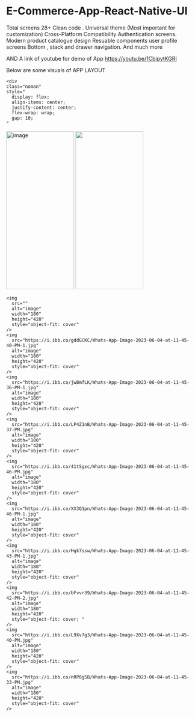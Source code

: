 # E-Commerce-App-React-Native-UI
Total screens 28+ Clean code . Universal theme (Most important for customization) Cross-Platform Compatibility  Authentication screens. Modern product catalogue design  Resuable components user profile screens  Bottom , stack and drawer navigation. And much more

 AND  A link of youtube  for demo of App
 https://youtu.be/1CbipytKGRI
 
 Below are some visuals of APP LAYOUT 
 
  
    <div
    class="noman"
    style="
      display: flex;
      align-items: center;
      justify-content: center;
      flex-wrap: wrap;
      gap: 10;
    "
  >
<img src="https://i.ibb.co/hy5QsLs/Whats-App-Image-2023-06-04-at-11-45-39-PM-3.jpg" alt="image"   width="180" height="420" style="object-fit: cover;">
<img src="https://i.ibb.co/hMjSb31/Whats-App-Image-2023-06-04-at-11-45-39-PM-1.jpg"   width="180" height="420" style="object-fit: cover;">

 
    <img
      src=""
      alt="image"
      width="180"
      height="420"
      style="object-fit: cover"
    />
    <img
      src="https://i.ibb.co/gddGCKC/Whats-App-Image-2023-06-04-at-11-45-40-PM-1.jpg"
      alt="image"
      width="180"
      height="420"
      style="object-fit: cover"
    />
    <img
      src="https://i.ibb.co/jwBmfLK/Whats-App-Image-2023-06-04-at-11-45-36-PM-1.jpg"
      alt="image"
      width="180"
      height="420"
      style="object-fit: cover"
    />
    <img
      src="https://i.ibb.co/LP4Z1nB/Whats-App-Image-2023-06-04-at-11-45-37-PM.jpg"
      alt="image"
      width="180"
      height="420"
      style="object-fit: cover"
    />
    <img
      src="https://i.ibb.co/41tSgxc/Whats-App-Image-2023-06-04-at-11-45-46-PM.jpg"
      alt="image"
      width="180"
      height="420"
      style="object-fit: cover"
    />
    <img
      src="https://i.ibb.co/XX3Q1pn/Whats-App-Image-2023-06-04-at-11-45-46-PM-1.jpg"
      alt="image"
      width="180"
      height="420"
      style="object-fit: cover"
    />
    <img
      src="https://i.ibb.co/Hgk7ssw/Whats-App-Image-2023-06-04-at-11-45-43-PM-1.jpg"
      alt="image"
      width="180"
      height="420"
      style="object-fit: cover"
    />
    <img
      src="https://i.ibb.co/bFvvr39/Whats-App-Image-2023-06-04-at-11-45-42-PM-2.jpg"
      alt="image"
      width="180"
      height="420"
      style="object-fit: cover; "
    />
    <img
      src="https://i.ibb.co/L9Xv7g3/Whats-App-Image-2023-06-04-at-11-45-40-PM.jpg"
      alt="image"
      width="180"
      height="420"
      style="object-fit: cover"
    />
    <img
      src="https://i.ibb.co/nRP8gSB/Whats-App-Image-2023-06-04-at-11-45-33-PM.jpg"
      alt="image"
      width="180"
      height="420"
      style="object-fit: cover"
    />
  </div>

 
 
